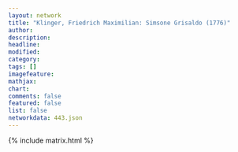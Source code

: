 ```yaml
---
layout: network
title: "Klinger, Friedrich Maximilian: Simsone Grisaldo (1776)"
author:
description:
headline:
modified:
category:
tags: []
imagefeature: 
mathjax: 
chart: 
comments: false
featured: false
list: false
networkdata: 443.json
---
```

{% include matrix.html %}
